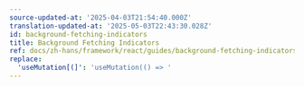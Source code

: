 ```yaml
---
source-updated-at: '2025-04-03T21:54:40.000Z'
translation-updated-at: '2025-05-03T22:43:30.028Z'
id: background-fetching-indicators
title: Background Fetching Indicators
ref: docs/zh-hans/framework/react/guides/background-fetching-indicators.md
replace:
  'useMutation[(]': 'useMutation(() => '
---
```

